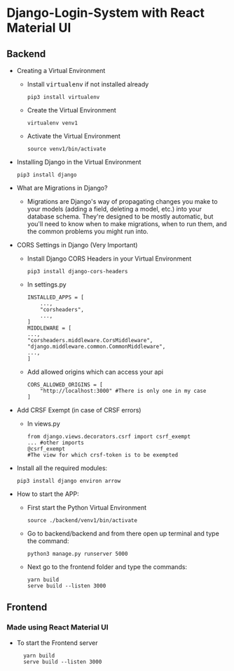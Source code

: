 # Django-Login-System with React Material UI

## Backend

- Creating a Virtual Environment
  - Install <kbd>virtualenv</kbd> if not installed already
  
        pip3 install virtualenv
  - Create the Virtual Environment
  
        virtualenv venv1
  - Activate the Virtual Environment
  
        source venv1/bin/activate
        
- Installing Django in the Virtual Environment

      pip3 install django

- What are Migrations in Django?
  - Migrations are Django's way of propagating changes you make to your models (adding a field, deleting a model, etc.) into your database schema. They're designed to be mostly automatic, but you'll need to know when to make migrations, when to run them, and the common problems you might run into.

- CORS Settings in Django (Very Important)
  - Install Django CORS Headers in your Virtual Environment
   
        pip3 install django-cors-headers
  - In settings.py

        INSTALLED_APPS = [
            ...,
            "corsheaders",
            ...,
        ]
        MIDDLEWARE = [
        ...,
        "corsheaders.middleware.CorsMiddleware",
        "django.middleware.common.CommonMiddleware",
        ...,
        ]
  - Add allowed origins which can access your api
  
        CORS_ALLOWED_ORIGINS = [
            "http://localhost:3000" #There is only one in my case
        ]
- Add CRSF Exempt (in case of CRSF errors)
  - In views.py

        from django.views.decorators.csrf import csrf_exempt
        ... #other imports
        @csrf_exempt
        #The view for which crsf-token is to be exempted
        
- Install all the required modules:
  
      pip3 install django environ arrow
- How to start the APP:
  - First start the Python Virtual Environment
    
        source ./backend/venv1/bin/activate
  - Go to backend/backend and from there open up terminal and type the command:
   
        python3 manage.py runserver 5000
  - Next go to the frontend folder and type the commands:
   
        yarn build
        serve build --listen 3000

## Frontend

### Made using React Material UI

- To start the Frontend server

        yarn build
        serve build --listen 3000

